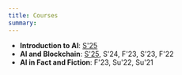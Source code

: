```yaml
---
title: Courses
summary: 
---
```


- **Introduction to AI**: [S'25](http://cs.rpi.edu/academics/courses/spring25/csci4150/website)  
- **AI and Blockchain**: [S'25](http://cs.rpi.edu/academics/courses/spring25/csci4968/website), S'24, F'23, S'23, F'22  
- **AI in Fact and Fiction**: F'23, Su'22, Su'21  

